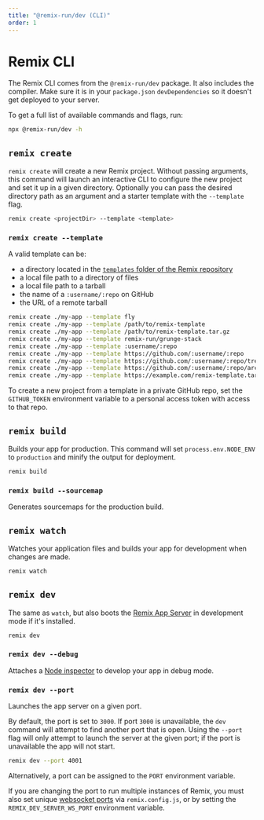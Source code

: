 ```yaml
---
title: "@remix-run/dev (CLI)"
order: 1
---
```


# Remix CLI

The Remix CLI comes from the `@remix-run/dev` package. It also includes the compiler. Make sure it is in your `package.json` `devDependencies` so it doesn't get deployed to your server.

To get a full list of available commands and flags, run:

```sh
npx @remix-run/dev -h
```

## `remix create`

`remix create` will create a new Remix project. Without passing arguments, this command will launch an interactive CLI to configure the new project and set it up in a given directory. Optionally you can pass the desired directory path as an argument and a starter template with the `--template` flag.

```sh
remix create <projectDir> --template <template>
```

### `remix create --template`

A valid template can be:

- a directory located in the [`templates` folder of the Remix repository](https://github.com/remix-run/remix/tree/main/templates)
- a local file path to a directory of files
- a local file path to a tarball
- the name of a `:username/:repo` on GitHub
- the URL of a remote tarball

```sh
remix create ./my-app --template fly
remix create ./my-app --template /path/to/remix-template
remix create ./my-app --template /path/to/remix-template.tar.gz
remix create ./my-app --template remix-run/grunge-stack
remix create ./my-app --template :username/:repo
remix create ./my-app --template https://github.com/:username/:repo
remix create ./my-app --template https://github.com/:username/:repo/tree/:branch
remix create ./my-app --template https://github.com/:username/:repo/archive/refs/tags/:tag.tar.gz
remix create ./my-app --template https://example.com/remix-template.tar.gz
```

<aside aria-label="Private GitHub repo templates">
<docs-info>

To create a new project from a template in a private GitHub repo, set the `GITHUB_TOKEN` environment variable to a personal access token with access to that repo.

</docs-info>
</aside>

## `remix build`

Builds your app for production. This command will set `process.env.NODE_ENV` to `production` and minify the output for deployment.

```sh
remix build
```

### `remix build --sourcemap`

Generates sourcemaps for the production build.

## `remix watch`

Watches your application files and builds your app for development when changes are made.

```sh
remix watch
```

## `remix dev`

The same as `watch`, but also boots the [Remix App Server](serve.md) in development mode if it's installed.

```sh
remix dev
```

### `remix dev --debug`

Attaches a [Node inspector](https://nodejs.org/en/docs/guides/debugging-getting-started/) to develop your app in debug mode.

### `remix dev --port`

Launches the app server on a given port.

By default, the port is set to `3000`. If port `3000` is unavailable, the `dev` command will attempt to find another port that is open. Using the `--port` flag will only attempt to launch the server at the given port; if the port is unavailable the app will not start.

```sh
remix dev --port 4001
```

Alternatively, a port can be assigned to the `PORT` environment variable.

<aside aria-label="Running multiple instances of Remix">
<docs-info>

If you are changing the port to run multiple instances of Remix, you must also set unique [websocket ports](../api/conventions#devserverport) via `remix.config.js`, or by setting the `REMIX_DEV_SERVER_WS_PORT` environment variable.

</docs-info>
</aside>
